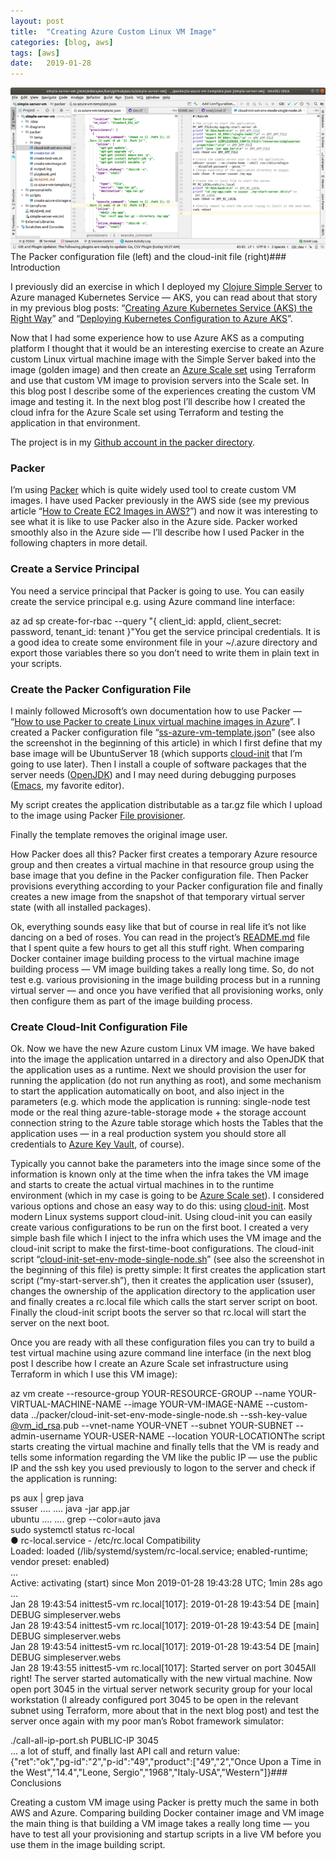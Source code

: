 ```yaml
---
layout:	post
title:	"Creating Azure Custom Linux VM Image"
categories: [blog, aws]
tags: [aws]
date:	2019-01-28
---
```


  ![](/img/2019-01-28-creating-azure-custom-linux-vm-image_img_1.png)The Packer configuration file (left) and the cloud-init file (right)### Introduction

I previously did an exercise in which I deployed my [Clojure Simple Server](https://github.com/karimarttila/clojure/tree/master/clj-ring-cljs-reagent-demo/simple-server) to Azure managed Kubernetes Service — AKS, you can read about that story in my previous blog posts: “[Creating Azure Kubernetes Service (AKS) the Right Way](https://medium.com/@kari.marttila/creating-azure-kubernetes-service-aks-the-right-way-9b18c665a6fa)” and “[Deploying Kubernetes Configuration to Azure AKS](https://medium.com/@kari.marttila/deploying-kubernetes-configuration-to-azure-aks-8d32c3c6de5f)”.

Now that I had some experience how to use Azure AKS as a computing platform I thought that it would be an interesting exercise to create an Azure custom Linux virtual machine image with the Simple Server baked into the image (golden image) and then create an [Azure Scale set](https://docs.microsoft.com/en-us/azure/virtual-machine-scale-sets/overview) using Terraform and use that custom VM image to provision servers into the Scale set. In this blog post I describe some of the experiences creating the custom VM image and testing it. In the next blog post I’ll describe how I created the cloud infra for the Azure Scale set using Terraform and testing the application in that environment.

The project is in my [Github account in the packer directory](https://github.com/karimarttila/azure/tree/master/simple-server-vm/packer).

### Packer

I’m using [Packer](https://www.packer.io/) which is quite widely used tool to create custom VM images. I have used Packer previously in the AWS side (see my previous article “[How to Create EC2 Images in AWS?](https://medium.com/tieto-developers/how-to-create-ec2-images-in-aws-a27b1afc97c6)”) and now it was interesting to see what it is like to use Packer also in the Azure side. Packer worked smoothly also in the Azure side — I’ll describe how I used Packer in the following chapters in more detail.

### Create a Service Principal

You need a service principal that Packer is going to use. You can easily create the service principal e.g. using Azure command line interface:

az ad sp create-for-rbac --query "{ client\_id: appId, client\_secret: password, tenant\_id: tenant }"You get the service principal credentials. It is a good idea to create some environment file in your ~/.azure directory and export those variables there so you don’t need to write them in plain text in your scripts.

### Create the Packer Configuration File

I mainly followed Microsoft’s own documentation how to use Packer — “[How to use Packer to create Linux virtual machine images in Azure](https://docs.microsoft.com/en-us/azure/virtual-machines/linux/build-image-with-packer)”. I created a Packer configuration file “[ss-azure-vm-template.json](https://github.com/karimarttila/azure/blob/master/simple-server-vm/packer/ss-azure-vm-template.json)” (see also the screenshot in the beginning of this article) in which I first define that my base image will be UbuntuServer 18 (which supports [cloud-init](https://cloudinit.readthedocs.io/en/latest/) that I’m going to use later). Then I install a couple of software packages that the server needs ([OpenJDK](http://openjdk.java.net/)) and I may need during debugging purposes ([Emacs](https://www.gnu.org/software/emacs/), my favorite editor).

My script creates the application distributable as a tar.gz file which I upload to the image using Packer [File provisioner](https://www.packer.io/docs/provisioners/file.html).

Finally the template removes the original image user.

How Packer does all this? Packer first creates a temporary Azure resource group and then creates a virtual machine in that resource group using the base image that you define in the Packer configuration file. Then Packer provisions everything according to your Packer configuration file and finally creates a new image from the snapshot of that temporary virtual server state (with all installed packages).

Ok, everything sounds easy like that but of course in real life it’s not like dancing on a bed of roses. You can read in the project’s [README.md](https://github.com/karimarttila/azure/blob/master/simple-server-vm/README.md) file that I spent quite a few hours to get all this stuff right. When comparing Docker container image building process to the virtual machine image building process — VM image building takes a really long time. So, do not test e.g. various provisioning in the image building process but in a running virtual server — and once you have verified that all provisioning works, only then configure them as part of the image building process.

### Create Cloud-Init Configuration File

Ok. Now we have the new Azure custom Linux VM image. We have baked into the image the application untarred in a directory and also OpenJDK that the application uses as a runtime. Next we should provision the user for running the application (do not run anything as root), and some mechanism to start the application automatically on boot, and also inject in the parameters (e.g. which mode the application is running: single-node test mode or the real thing azure-table-storage mode + the storage account connection string to the Azure table storage which hosts the Tables that the application uses — in a real production system you should store all credentials to [Azure Key Vault](https://azure.microsoft.com/en-us/services/key-vault/), of course).

Typically you cannot bake the parameters into the image since some of the information is known only at the time when the infra takes the VM image and starts to create the actual virtual machines in to the runtime environment (which in my case is going to be [Azure Scale set](https://docs.microsoft.com/en-us/azure/virtual-machine-scale-sets/overview)). I considered various options and chose an easy way to do this: using [cloud-init](https://cloudinit.readthedocs.io/en/latest/). Most modern Linux systems support cloud-init. Using cloud-init you can easily create various configurations to be run on the first boot. I created a very simple bash file which I inject to the infra which uses the VM image and the cloud-init script to make the first-time-boot configurations. The cloud-init script “[cloud-init-set-env-mode-single-node.sh](https://github.com/karimarttila/azure/blob/master/simple-server-vm/packer/cloud-init-set-env-mode-single-node.sh)” (see also the screenshot in the beginning of this file) is pretty simple: It first creates the application start script (“my-start-server.sh”), then it creates the application user (ssuser), changes the ownership of the application directory to the application user and finally creates a rc.local file which calls the start server script on boot. Finally the cloud-init script boots the server so that rc.local will start the server on the next boot.

Once you are ready with all these configuration files you can try to build a test virtual machine using azure command line interface (in the next blog post I describe how I create an Azure Scale set infrastructure using Terraform in which I use this VM image):

az vm create --resource-group YOUR-RESOURCE-GROUP --name YOUR-VIRTUAL-MACHINE-NAME --image YOUR-VM-IMAGE-NAME --custom-data ../packer/cloud-init-set-env-mode-single-node.sh --ssh-key-value [@vm\_id\_rsa](http://twitter.com/vm_id_rsa "Twitter profile for @vm_id_rsa").pub --vnet-name YOUR-VNET --subnet YOUR-SUBNET --admin-username YOUR-USER-NAME --location YOUR-LOCATIONThe script starts creating the virtual machine and finally tells that the VM is ready and tells some information regarding the VM like the public IP — use the public IP and the ssh key you used previously to logon to the server and check if the application is running:

ps aux | grep java  
ssuser .... <some stuff> .... java -jar app.jar  
ubuntu .... <some stuff> .... grep --color=auto java  
sudo systemctl status rc-local  
● rc-local.service - /etc/rc.local Compatibility  
 Loaded: loaded (/lib/systemd/system/rc-local.service; enabled-runtime; vendor preset: enabled)  
...  
 Active: activating (start) since Mon 2019-01-28 19:43:28 UTC; 1min 28s ago  
...  
Jan 28 19:43:54 inittest5-vm rc.local[1017]: 2019-01-28 19:43:54 DE [main] DEBUG simpleserver.webs  
Jan 28 19:43:54 inittest5-vm rc.local[1017]: 2019-01-28 19:43:54 DE [main] DEBUG simpleserver.webs  
Jan 28 19:43:54 inittest5-vm rc.local[1017]: 2019-01-28 19:43:54 DE [main] DEBUG simpleserver.webs  
Jan 28 19:43:55 inittest5-vm rc.local[1017]: Started server on port 3045All right! The server started automatically with the new virtual machine. Now open port 3045 in the virtual server network security group for your local workstation (I already configured port 3045 to be open in the relevant subnet using Terraform, more about that in the next blog post) and test the server once again with my poor man’s Robot framework simulator:

./call-all-ip-port.sh PUBLIC-IP 3045  
... a lot of stuff, and finally last API call and return value:  
{"ret":"ok","pg-id":"2","p-id":"49","product":["49","2","Once Upon a Time in the West","14.4","Leone, Sergio","1968","Italy-USA","Western"]}### Conclusions

Creating a custom VM image using Packer is pretty much the same in both AWS and Azure. Comparing building Docker container image and VM image the main thing is that building a VM image takes a really long time — you have to test all your provisioning and startup scripts in a live VM before you use them in the image building script.

  